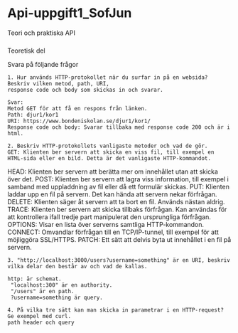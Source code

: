 # Api-uppgift1_SofJun

Teori och praktiska API

#####
Teoretisk del


Svara på följande frågor

    1. Hur används HTTP-protokollet när du surfar in på en websida? Beskriv vilken metod, path, URI, 
    response code och body som skickas in och svarar. 
    
    Svar:
    Metod GET för att få en respons från länken.  
    Path: djur1/kor1
    URI: https://www.bondeniskolan.se/djur1/kor1/
    Response code och body: Svarar tillbaka med response code 200 och är i html. 
    
    2. Beskriv HTTP-protokollets vanligaste metoder och vad de gör.
    GET: Klienten ber servern att skicka en viss fil, till exempel en HTML-sida eller en bild. Detta är det vanligaste HTTP-kommandot.
HEAD: Klienten ber servern att berätta mer om innehållet utan att skicka över det.
POST: Klienten ber servern att lagra viss information, till exempel i samband med uppladdning av fil eller då ett formulär skickas.
PUT: Klienten laddar upp en fil på servern. Det kan hända att servern nekar förfrågan.
DELETE: Klienten säger åt servern att ta bort en fil. Används nästan aldrig.
TRACE: Klienten ber servern att skicka tillbaks förfrågan. Kan användas för att kontrollera ifall tredje part manipulerat den ursprungliga förfrågan.
OPTIONS: Visar en lista över serverns samtliga HTTP-kommandon.
CONNECT: Omvandlar förfrågan till en TCP/IP-tunnel, till exempel för att möjliggöra SSL/HTTPS.
PATCH: Ett sätt att delvis byta ut innehållet i en fil på servern.
    
    3. "http://localhost:3000/users?username=something" är en URI, beskriv vilka delar den består av och vad de kallas.
    
    http: är schemat.
     "localhost:300" är en authority.
     "/users" är en path.
     ?username=something är query.
     
    4. På vilka tre sätt kan man skicka in parametrar i en HTTP-request? Ge exempel med curl.
    path header och query 
